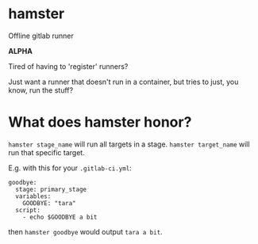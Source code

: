 # hamster
Offline gitlab runner

**ALPHA**

Tired of having to 'register' runners?

Just want a runner that doesn't run in a container, but tries to just, you know, run the stuff?

# What does hamster honor?

`hamster stage_name` will run all targets in a stage.
`hamster target_name` will run that specific target.

E.g. with this for your `.gitlab-ci.yml`:
```
goodbye:
  stage: primary_stage
  variables:
    GOODBYE: "tara"
  script:
    - echo $GOODBYE a bit
```
then `hamster goodbye` would output `tara a bit`.
